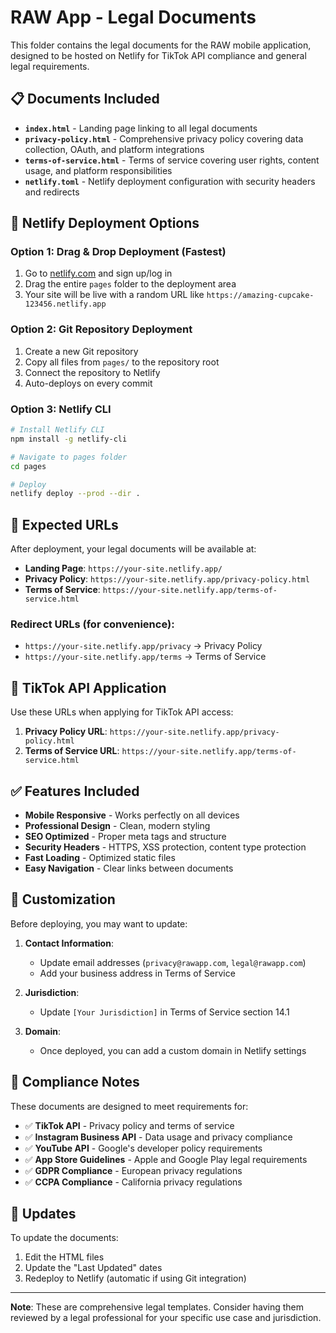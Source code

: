 # RAW App - Legal Documents

This folder contains the legal documents for the RAW mobile application, designed to be hosted on Netlify for TikTok API compliance and general legal requirements.

## 📋 Documents Included

- **`index.html`** - Landing page linking to all legal documents
- **`privacy-policy.html`** - Comprehensive privacy policy covering data collection, OAuth, and platform integrations
- **`terms-of-service.html`** - Terms of service covering user rights, content usage, and platform responsibilities
- **`netlify.toml`** - Netlify deployment configuration with security headers and redirects

## 🚀 Netlify Deployment Options

### Option 1: Drag & Drop Deployment (Fastest)
1. Go to [netlify.com](https://netlify.com) and sign up/log in
2. Drag the entire `pages` folder to the deployment area
3. Your site will be live with a random URL like `https://amazing-cupcake-123456.netlify.app`

### Option 2: Git Repository Deployment
1. Create a new Git repository
2. Copy all files from `pages/` to the repository root
3. Connect the repository to Netlify
4. Auto-deploys on every commit

### Option 3: Netlify CLI
```bash
# Install Netlify CLI
npm install -g netlify-cli

# Navigate to pages folder
cd pages

# Deploy
netlify deploy --prod --dir .
```

## 🔗 Expected URLs

After deployment, your legal documents will be available at:

- **Landing Page**: `https://your-site.netlify.app/`
- **Privacy Policy**: `https://your-site.netlify.app/privacy-policy.html`
- **Terms of Service**: `https://your-site.netlify.app/terms-of-service.html`

### Redirect URLs (for convenience):
- `https://your-site.netlify.app/privacy` → Privacy Policy
- `https://your-site.netlify.app/terms` → Terms of Service

## 📱 TikTok API Application

Use these URLs when applying for TikTok API access:

1. **Privacy Policy URL**: `https://your-site.netlify.app/privacy-policy.html`
2. **Terms of Service URL**: `https://your-site.netlify.app/terms-of-service.html`

## ✅ Features Included

- **Mobile Responsive** - Works perfectly on all devices
- **Professional Design** - Clean, modern styling
- **SEO Optimized** - Proper meta tags and structure
- **Security Headers** - HTTPS, XSS protection, content type protection
- **Fast Loading** - Optimized static files
- **Easy Navigation** - Clear links between documents

## 🔧 Customization

Before deploying, you may want to update:

1. **Contact Information**:
   - Update email addresses (`privacy@rawapp.com`, `legal@rawapp.com`)
   - Add your business address in Terms of Service

2. **Jurisdiction**:
   - Update `[Your Jurisdiction]` in Terms of Service section 14.1

3. **Domain**:
   - Once deployed, you can add a custom domain in Netlify settings

## 📄 Compliance Notes

These documents are designed to meet requirements for:

- ✅ **TikTok API** - Privacy policy and terms of service
- ✅ **Instagram Business API** - Data usage and privacy compliance
- ✅ **YouTube API** - Google's developer policy requirements
- ✅ **App Store Guidelines** - Apple and Google Play legal requirements
- ✅ **GDPR Compliance** - European privacy regulations
- ✅ **CCPA Compliance** - California privacy regulations

## 🔄 Updates

To update the documents:
1. Edit the HTML files
2. Update the "Last Updated" dates
3. Redeploy to Netlify (automatic if using Git integration)

---

**Note**: These are comprehensive legal templates. Consider having them reviewed by a legal professional for your specific use case and jurisdiction. 